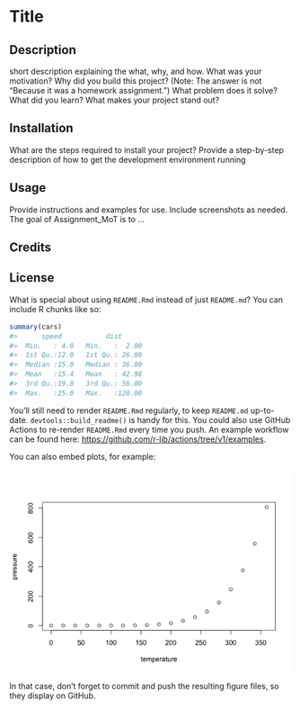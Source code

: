
<!-- README.md is generated from README.Rmd. Please edit that file -->

# Title

## Description

short description explaining the what, why, and how. What was your
motivation? Why did you build this project? (Note: The answer is not
“Because it was a homework assignment.”) What problem does it solve?
What did you learn? What makes your project stand out?

## Installation

What are the steps required to install your project? Provide a
step-by-step description of how to get the development environment
running

## Usage

Provide instructions and examples for use. Include screenshots as
needed. The goal of Assignment_MoT is to …

## Credits

## License

What is special about using `README.Rmd` instead of just `README.md`?
You can include R chunks like so:

``` r
summary(cars)
#>      speed           dist       
#>  Min.   : 4.0   Min.   :  2.00  
#>  1st Qu.:12.0   1st Qu.: 26.00  
#>  Median :15.0   Median : 36.00  
#>  Mean   :15.4   Mean   : 42.98  
#>  3rd Qu.:19.0   3rd Qu.: 56.00  
#>  Max.   :25.0   Max.   :120.00
```

You’ll still need to render `README.Rmd` regularly, to keep `README.md`
up-to-date. `devtools::build_readme()` is handy for this. You could also
use GitHub Actions to re-render `README.Rmd` every time you push. An
example workflow can be found here:
<https://github.com/r-lib/actions/tree/v1/examples>.

You can also embed plots, for example:

![](README_files/figure-gfm/pressure-1.png)<!-- -->

In that case, don’t forget to commit and push the resulting figure
files, so they display on GitHub.
